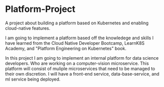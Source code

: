 # Platform-Project
A project about building a platform based on Kubernetes and enabling cloud-native features.

I am going to implement a platform based off the knowledege and skills I have learned from the Cloud Native Developer Bootcamp, LearnK8S Academy, and "Platform Engineering on Kubernetes" book.  

In this project I am going to implement an internal platform for data science developers.  Who are working on a computer-vision microservice.  This platform will consist of muliple microservices that need to be managed to their own discretion.  I will have a front-end service, data-base-service, and ml service being deployed.  
